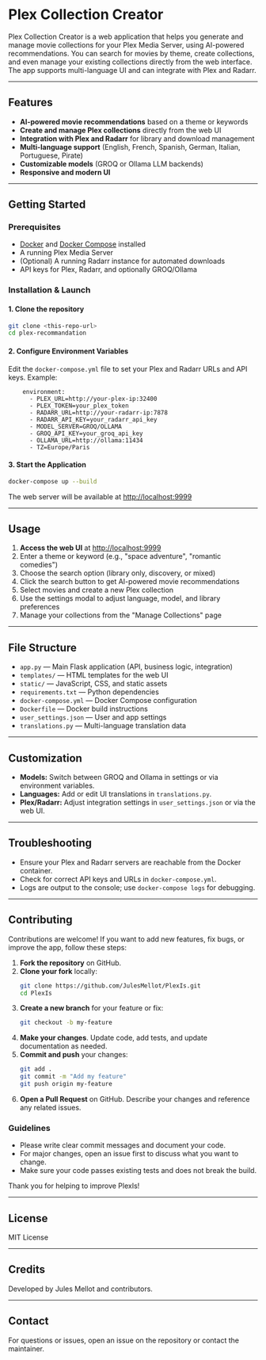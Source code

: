 # Plex Collection Creator

Plex Collection Creator is a web application that helps you generate and manage movie collections for your Plex Media Server, using AI-powered recommendations. You can search for movies by theme, create collections, and even manage your existing collections directly from the web interface. The app supports multi-language UI and can integrate with Plex and Radarr.

---

## Features

- **AI-powered movie recommendations** based on a theme or keywords
- **Create and manage Plex collections** directly from the web UI
- **Integration with Plex and Radarr** for library and download management
- **Multi-language support** (English, French, Spanish, German, Italian, Portuguese, Pirate)
- **Customizable models** (GROQ or Ollama LLM backends)
- **Responsive and modern UI**

---

## Getting Started

### Prerequisites
- [Docker](https://www.docker.com/) and [Docker Compose](https://docs.docker.com/compose/) installed
- A running Plex Media Server
- (Optional) A running Radarr instance for automated downloads
- API keys for Plex, Radarr, and optionally GROQ/Ollama

### Installation & Launch

#### 1. Clone the repository
```bash
git clone <this-repo-url>
cd plex-recommandation
```

#### 2. Configure Environment Variables
Edit the `docker-compose.yml` file to set your Plex and Radarr URLs and API keys. Example:
```
    environment:
      - PLEX_URL=http://your-plex-ip:32400
      - PLEX_TOKEN=your_plex_token
      - RADARR_URL=http://your-radarr-ip:7878
      - RADARR_API_KEY=your_radarr_api_key
      - MODEL_SERVER=GROQ/OLLAMA
      - GROQ_API_KEY=your_groq_api_key
      - OLLAMA_URL=http://ollama:11434
      - TZ=Europe/Paris
```

#### 3. Start the Application
```bash
docker-compose up --build
```
The web server will be available at [http://localhost:9999](http://localhost:9999)

---

## Usage

1. **Access the web UI** at [http://localhost:9999](http://localhost:9999)
2. Enter a theme or keyword (e.g., "space adventure", "romantic comedies")
3. Choose the search option (library only, discovery, or mixed)
4. Click the search button to get AI-powered movie recommendations
5. Select movies and create a new Plex collection
6. Use the settings modal to adjust language, model, and library preferences
7. Manage your collections from the "Manage Collections" page

---

## File Structure

- `app.py` — Main Flask application (API, business logic, integration)
- `templates/` — HTML templates for the web UI
- `static/` — JavaScript, CSS, and static assets
- `requirements.txt` — Python dependencies
- `docker-compose.yml` — Docker Compose configuration
- `Dockerfile` — Docker build instructions
- `user_settings.json` — User and app settings
- `translations.py` — Multi-language translation data

---

## Customization
- **Models:** Switch between GROQ and Ollama in settings or via environment variables.
- **Languages:** Add or edit UI translations in `translations.py`.
- **Plex/Radarr:** Adjust integration settings in `user_settings.json` or via the web UI.

---

## Troubleshooting
- Ensure your Plex and Radarr servers are reachable from the Docker container.
- Check for correct API keys and URLs in `docker-compose.yml`.
- Logs are output to the console; use `docker-compose logs` for debugging.

---

## Contributing

Contributions are welcome! If you want to add new features, fix bugs, or improve the app, follow these steps:

1. **Fork the repository** on GitHub.
2. **Clone your fork** locally:
   ```bash
   git clone https://github.com/JulesMellot/PlexIs.git
   cd PlexIs
   ```    
3. **Create a new branch** for your feature or fix:
   ```bash
   git checkout -b my-feature
   ```
4. **Make your changes**. Update code, add tests, and update documentation as needed.
5. **Commit and push** your changes:
   ```bash
   git add .
   git commit -m "Add my feature"
   git push origin my-feature
   ```
6. **Open a Pull Request** on GitHub. Describe your changes and reference any related issues.

### Guidelines
- Please write clear commit messages and document your code.
- For major changes, open an issue first to discuss what you want to change.
- Make sure your code passes existing tests and does not break the build.

Thank you for helping to improve PlexIs!

---

## License
MIT License

---

## Credits
Developed by Jules Mellot and contributors.

---

## Contact
For questions or issues, open an issue on the repository or contact the maintainer.
